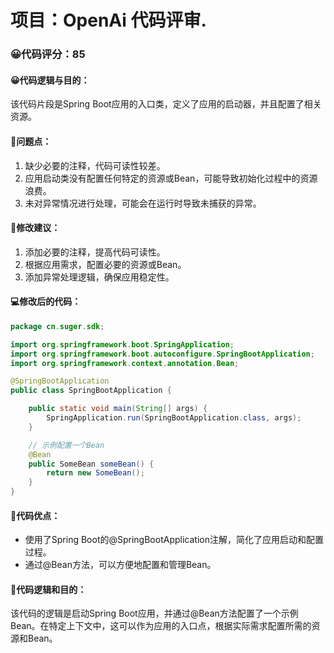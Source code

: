 # 项目：OpenAi 代码评审.

### 😀代码评分：85

#### 😀代码逻辑与目的：
该代码片段是Spring Boot应用的入口类，定义了应用的启动器，并且配置了相关资源。

#### 🤔问题点：
1. 缺少必要的注释，代码可读性较差。
2. 应用启动类没有配置任何特定的资源或Bean，可能导致初始化过程中的资源浪费。
3. 未对异常情况进行处理，可能会在运行时导致未捕获的异常。

#### 🎯修改建议：
1. 添加必要的注释，提高代码可读性。
2. 根据应用需求，配置必要的资源或Bean。
3. 添加异常处理逻辑，确保应用稳定性。

#### 💻修改后的代码：
```java
package cn.suger.sdk;

import org.springframework.boot.SpringApplication;
import org.springframework.boot.autoconfigure.SpringBootApplication;
import org.springframework.context.annotation.Bean;

@SpringBootApplication
public class SpringBootApplication {

    public static void main(String[] args) {
        SpringApplication.run(SpringBootApplication.class, args);
    }

    // 示例配置一个Bean
    @Bean
    public SomeBean someBean() {
        return new SomeBean();
    }
}
```

#### 🌟代码优点：
- 使用了Spring Boot的@SpringBootApplication注解，简化了应用启动和配置过程。
- 通过@Bean方法，可以方便地配置和管理Bean。

#### 📝代码逻辑和目的：
该代码的逻辑是启动Spring Boot应用，并通过@Bean方法配置了一个示例Bean。在特定上下文中，这可以作为应用的入口点，根据实际需求配置所需的资源和Bean。